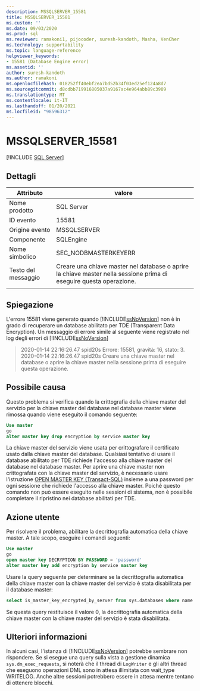 ```yaml
---
description: MSSQLSERVER_15581
title: MSSQLSERVER_15581
ms.custom: ''
ms.date: 09/03/2020
ms.prod: sql
ms.reviewer: ramakoni1, pijocoder, suresh-kandoth, Masha, VenCher
ms.technology: supportability
ms.topic: language-reference
helpviewer_keywords:
- 15581 (Database Engine error)
ms.assetid: ''
author: suresh-kandoth
ms.author: ramakoni
ms.openlocfilehash: 018252ff40ebf2ea7bd52b34f03ed25ef124a8d7
ms.sourcegitcommit: d8cdbb719916805037a9167ac4e964abb89c3909
ms.translationtype: MT
ms.contentlocale: it-IT
ms.lasthandoff: 01/20/2021
ms.locfileid: "98596312"
---
```

# <a name="mssqlserver_15581"></a>MSSQLSERVER_15581
 [!INCLUDE [SQL Server](../../includes/applies-to-version/sqlserver.md)]

## <a name="details"></a>Dettagli

|Attributo|valore|
|---|---|
|Nome prodotto|SQL Server|
|ID evento|15581|
|Origine evento|MSSQLSERVER|
|Componente|SQLEngine|
|Nome simbolico|SEC_NODBMASTERKEYERR|
|Testo del messaggio|Creare una chiave master nel database o aprire la chiave master nella sessione prima di eseguire questa operazione.|
||

## <a name="explanation"></a>Spiegazione

L'errore 15581 viene generato quando [!INCLUDE[ssNoVersion](../../includes/ssnoversion-md.md)] non è in grado di recuperare un database abilitato per TDE (Transparent Data Encryption). Un messaggio di errore simile al seguente viene registrato nel log degli errori di [!INCLUDE[ssNoVersion](../../includes/ssnoversion-md.md)]

> 2020-01-14 22:16:26.47 spid20s Errore: 15581, gravità: 16, stato: 3.  
2020-01-14 22:16:26.47 spid20s Creare una chiave master nel database o aprire la chiave master nella sessione prima di eseguire questa operazione.

## <a name="possible-cause"></a>Possibile causa

Questo problema si verifica quando la crittografia della chiave master del servizio per la chiave master del database nel database master viene rimossa quando viene eseguito il comando seguente:

```sql
Use master
go
alter master key drop encryption by service master key
```

La chiave master del servizio viene usata per crittografare il certificato usato dalla chiave master del database. Qualsiasi tentativo di usare il database abilitato per TDE richiede l'accesso alla chiave master del database nel database master. Per aprire una chiave master non crittografata con la chiave master del servizio, è necessario usare l'istruzione [OPEN MASTER KEY (Transact-SQL)](../../t-sql/statements/open-master-key-transact-sql.md) insieme a una password per ogni sessione che richiede l'accesso alla chiave master. Poiché questo comando non può essere eseguito nelle sessioni di sistema, non è possibile completare il ripristino nei database abilitati per TDE.

## <a name="user-action"></a>Azione utente

Per risolvere il problema, abilitare la decrittografia automatica della chiave master. A tale scopo, eseguire i comandi seguenti:

```sql
Use master
go
open master key DECRYPTION BY PASSWORD = 'password'
alter master key add encryption by service master key
```

Usare la query seguente per determinare se la decrittografia automatica della chiave master con la chiave master del servizio è stata disabilitata per il database master:

```sql
select is_master_key_encrypted_by_server from sys.databases where name = 'master'
```

Se questa query restituisce il valore 0, la decrittografia automatica della chiave master con la chiave master del servizio è stata disabilitata.

## <a name="more-information"></a>Ulteriori informazioni

In alcuni casi, l'istanza di [!INCLUDE[ssNoVersion](../../includes/ssnoversion-md.md)] potrebbe sembrare non rispondere. Se si esegue una query sulla vista a gestione dinamica `sys.dm_exec_requests`, si noterà che il thread di `LogWriter` e gli altri thread che eseguono operazioni DML sono in attesa illimitata con wait_type WRITELOG. Anche altre sessioni potrebbero essere in attesa mentre tentano di ottenere blocchi.